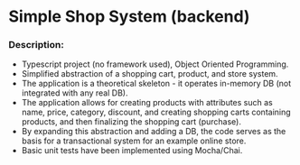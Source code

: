 # Simple Shop System (backend)

### Description:
- Typescript project (no framework used), Object Oriented Programming.
- Simplified abstraction of a shopping cart, product, and store system.
- The application is a theoretical skeleton - it operates in-memory DB (not integrated with any real DB).
- The application allows for creating products with attributes such as name, price, category, discount, and creating shopping carts containing products, and then finalizing the shopping cart (purchase).
- By expanding this abstraction and adding a DB, the code serves as the basis for a transactional system for an example online store.
- Basic unit tests have been implemented using Mocha/Chai.
